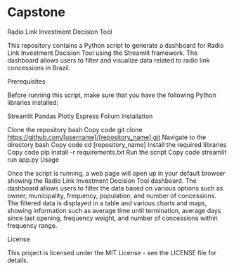 # Capstone

Radio Link Investment Decision Tool

This repository contains a Python script to generate a dashboard for Radio Link Investment Decision Tool using the Streamlit framework. The dashboard allows users to filter and visualize data related to radio link concessions in Brazil.

Prerequisites

Before running this script, make sure that you have the following Python libraries installed:

Streamlit
Pandas
Plotly Express
Folium
Installation

Clone the repository
bash
Copy code
git clone https://github.com/[username]/[repository_name].git
Navigate to the directory
bash
Copy code
cd [repository_name]
Install the required libraries
Copy code
pip install -r requirements.txt
Run the script
Copy code
streamlit run app.py
Usage

Once the script is running, a web page will open up in your default browser showing the Radio Link Investment Decision Tool dashboard. The dashboard allows users to filter the data based on various options such as owner, municipality, frequency, population, and number of concessions. The filtered data is displayed in a table and various charts and maps, showing information such as average time until termination, average days since last opening, frequency weight, and number of concessions within frequency range.

License

This project is licensed under the MIT License - see the LICENSE file for details.
